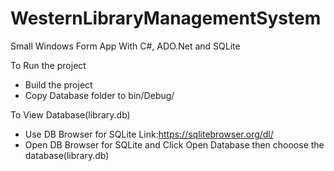 # WesternLibraryManagementSystem
Small Windows Form App With C#, ADO.Net and SQLite

To Run the project
- Build the project
- Copy Database folder to bin/Debug/

To View Database(library.db)
- Use DB Browser for SQLite Link:https://sqlitebrowser.org/dl/
- Open DB Browser for SQLite and Click Open Database then chooose the database(library.db)
